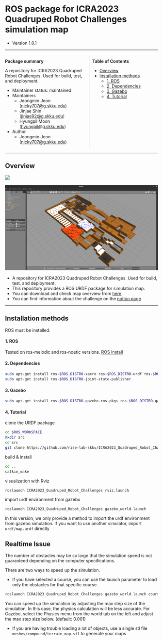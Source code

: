 # ROS package for ICRA2023 Quadruped Robot Challenges simulation map 

- Version 1.0.1

---

<div style="display:flex;">
<div style="flex:50%; padding-right:10px; border-right: 1px solid #dcdde1">

**Package summary**

A repository for ICRA2023 Quadruped Robot Challenges. Used for build, test, and deployment.

- Maintainer status: maintained
- Maintainers
  - Jeongmin Jeon (nicky707@g.skku.edu)
  - Jinjae Shin (jinjae92@g.skku.edu)
  - Hyungpil Moon (hyungpil@g.skku.edu)
- Author
  - Jeongmin Jeon (nicky707@g.skku.edu)


</div>
<div style="flex:40%; padding-left:10px;">

**Table of Contents**
- [Overview](#overview)
- [Installation methods](#installation-methods)
    - [1. ROS](#1-ros)
    - [2. Dependencies](#2-dependencies)
    - [3. Gazebo](#3-gazebo)
    - [4. Tutorial](#4-tutorial)

</div>
</div>

---

## Overview

[<img src="https://www.ros.org/imgs/logo-white.png" width="250"/>](http://www.ros.org/)

<img src="doc/gazebo_map.png" width=""/>

- A repository for ICRA2023 Quadruped Robot Challenges. Used for build, test, and deployment.
- This repository provides a ROS URDF package for simulation map.
- You can download and check map overview from <a href="doc/ICRA2023_Quadruped_Robot_Challenges_map_overview.pdf" download>here</a>.
- You can find information about the challenge on the <a href="https://quadruped-robot-challenges.notion.site/">notion page </a>
---

## Installation methods

ROS must be installed.

#### 1. ROS

Tested on ros-melodic and ros-noetic versions. [ROS Install](http://wiki.ros.org/melodic/Installation/Ubuntu)

#### 2. Dependencies

```bash
sudo apt-get install ros-$ROS_DISTRO-xacro ros-$ROS_DISTRO-urdf ros-$ROS_DISTRO-urdf-tutorial
sudo apt-get install ros-$ROS_DISTRO-joint-state-publisher
```

#### 3. Gazebo

```bash
sudo apt-get install ros-$ROS_DISTRO-gazebo-ros-pkgs ros-$ROS_DISTRO-gazebo-ros-control
```


#### 4. Tutorial
clone the URDF package 
```bash
cd $ROS_WORKSPACE
mkdir src
cd src
git clone https://github.com/rise-lab-skku/ICRA2023_Quadruped_Robot_Challenges
```

build & install
```bash
cd ..
catkin_make
```

visualization with Rviz
```bash
roslaunch ICRA2023_Quadruped_Robot_Challenges rviz.launch 
```

import urdf environment from gazebo
```bash
roslaunch ICRA2023_Quadruped_Robot_Challenges gazebo_world.launch 
```


In this version, we only provide a method to import the urdf environment from gazebo simulation. If you want to use another simulator, import `urdf/map.urdf` directly


## Realtime Issue
The number of obstacles may be so large that the simulation speed is not guaranteed depending on the computer specifications.

There are two ways to speed up the simulation.

- If you have selected a course, you can use the launch parameter to load only the obstacles for that specific course.
```bash
roslaunch ICRA2023_Quadruped_Robot_Challenges gazebo_world.launch course:=inner or outer
```

You can speed up the simulation by adjusting the max step size of the simulation. 
In this case, the physics calculation will be less accurate.
For Gazebo, select the Physics menu from the world tab on the left and adjust the max step size below. (default: 0.001)

- If you are having trouble loading a lot of objects, use a single stl file `meshes/compound/terrain_map.stl` to generate your maps